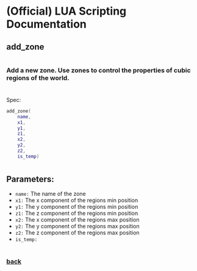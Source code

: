 
# (Official) LUA Scripting Documentation

## add_zone
#
### Add a new zone. Use zones to control the properties of cubic regions of the world.
#
Spec:
```lua
add_zone(
	name,
	x1,
	y1,
	z1,
	x2,
	y2,
	z2,
	is_temp)
```
#
## Parameters:
- `name:` The name of the zone
- `x1:` The x component of the regions min position
- `y1:` The y component of the regions min position
- `z1:` The z component of the regions min position
- `x2:` The x component of the regions max position
- `y2:` The y component of the regions max position
- `z2:` The z component of the regions max position
- `is_temp:` 
#  

### [back](../zones)
